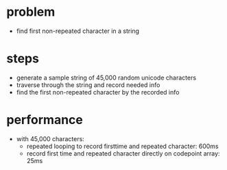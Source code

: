 # problem
- find first non-repeated character in a string
# steps
- generate a sample string of 45,000 random unicode characters
- traverse through the string and record needed info
- find the first non-repeated character by the recorded info

# performance
- with 45,000 characters:
  - repeated looping to record firsttime and repeated character: 600ms
  - record first time and repeated character directly on codepoint array: 25ms
